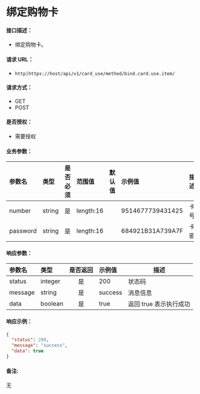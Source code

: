 # 绑定购物卡

#### 接口描述：
- 绑定购物卡。

#### 请求 URL：
- `http|https://host/api/v1/card_use/method/bind.card.use.item/`

#### 请求方式：
- GET
- POST

#### 是否授权：
- 需要授权

#### 业务参数：
|参数名|类型|是否必须|范围值|默认值|示例值|描述|
|:----|:---|:---:|:-----|:-----|:-----|-----|
|number |string |是 |length:16 | |9514677739431425 |卡号 |
|password |string |是 |length:16 | |684921B31A739A7F |卡密 |

#### 响应参数：
|参数名|类型|是否返回|示例值|描述|
|:-----|:-----|:---:|:-----|-----|
|status |integer |是 |200 |状态码 |
|message |string |是 |success |消息信息 |
|data |boolean |是 |true |返回 true 表示执行成功 |

#### 响应示例：
```json
{
  "status": 200,
  "message": "success",
  "data": true
}
```

#### 备注:
无
